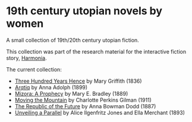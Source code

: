 # 19th century utopian novels by women
A small collection of 19th/20th century utopian fiction.

This collection was part of the research material for the interactive fiction story, [Harmonia](https://github.com/lizadaly/harmonia).

The current collection:
* [Three Hundred Years Hence](books/300-years-hence/) by Mary Griffith (1836)
* [Arqtiq](books/arqtiq/) by Anna Adolph (1899)
* [Mizora: A Prophecy](books/mizora-a-prophecy/) by Mary E. Bradley (1889)
* [Moving the Mountain](books/moving-the-mountain/) by Charlotte Perkins Gilman (1911)
* [The Republic of the Future](books/republic-of-the-future/) by Anna Bowman Dodd (1887)
* [Unveiling a Parallel](books/unveiling-a-parallel/) by Alice Ilgenfritz Jones and Ella Merchant (1893)
